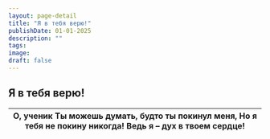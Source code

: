 ```yaml
---
layout: page-detail
title: "Я в тебя верю!"
publishDate: 01-01-2025
description: ""
tags:
image:
draft: false
---
```


## Я в тебя верю!
| О, ученик  Ты можешь думать, будто ты покинул меня,  Но я тебя не покину никогда!  Ведь я – дух в твоем сердце! |
| --------------------------------------------------------------------------------------------------------------- |
  
  

